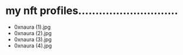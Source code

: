 # my nft profiles.............................
- 0xnaura (1).jpg
- 0xnaura (2).jpg
- 0xnaura (3).jpg
- 0xnaura (4).jpg

